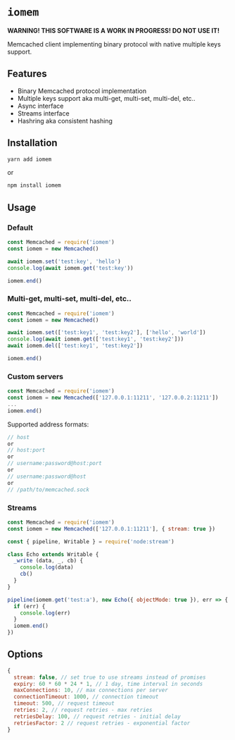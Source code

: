# `iomem`

**WARNING! THIS SOFTWARE IS A WORK IN PROGRESS! DO NOT USE IT!**

Memcached client implementing binary protocol with native multiple keys support.

## Features

- Binary Memcached protocol implementation
- Multiple keys support aka multi-get, multi-set, multi-del, etc..
- Async interface
- Streams interface
- Hashring aka consistent hashing

## Installation

```sh
yarn add iomem
```

or

```sh
npm install iomem
```

## Usage

### Default

```js
const Memcached = require('iomem')
const iomem = new Memcached()

await iomem.set('test:key', 'hello')
console.log(await iomem.get('test:key'))

iomem.end()
```

### Multi-get, multi-set, multi-del, etc..

```js
const Memcached = require('iomem')
const iomem = new Memcached()

await iomem.set(['test:key1', 'test:key2'], ['hello', 'world'])
console.log(await iomem.get(['test:key1', 'test:key2']))
await iomem.del(['test:key1', 'test:key2'])

iomem.end()
```

### Custom servers

```js
const Memcached = require('iomem')
const iomem = new Memcached(['127.0.0.1:11211', '127.0.0.2:11211'])
...
iomem.end()
```

Supported address formats:

```js
// host
or
// host:port
or
// username:password@host:port
or
// username:password@host
or
// /path/to/memcached.sock
```

### Streams

```js
const Memcached = require('iomem')
const iomem = new Memcached(['127.0.0.1:11211'], { stream: true })

const { pipeline, Writable } = require('node:stream')

class Echo extends Writable {
  _write (data, _, cb) {
    console.log(data)
    cb()
  }
}

pipeline(iomem.get('test:a'), new Echo({ objectMode: true }), err => {
  if (err) {
    console.log(err)
  }
  iomem.end()
})
```

## Options

```js
{
  stream: false, // set true to use streams instead of promises
  expiry: 60 * 60 * 24 * 1, // 1 day, time interval in seconds
  maxConnections: 10, // max connections per server
  connectionTimeout: 1000, // connection timeout
  timeout: 500, // request timeout
  retries: 2, // request retries - max retries
  retriesDelay: 100, // request retries - initial delay
  retriesFactor: 2 // request retries - exponential factor
}
```
